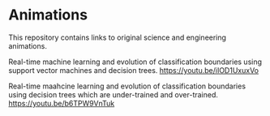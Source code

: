 # Animations

This repository contains links to original science and engineering animations.

Real-time machine learning and evolution of classification boundaries using support vector machines and decision trees. 
https://youtu.be/iIOD1UxuxVo

Real-time maahcine learning and evolution of classification boundaries using decision trees which are under-trained and over-trained.
https://youtu.be/b6TPW9VnTuk
